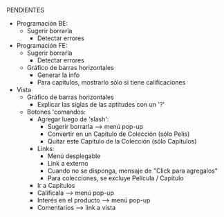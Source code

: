 PENDIENTES
- Programación BE:
	- Sugerir borrarla
		- Detectar errores
- Programación FE:
	- Sugerir borrarla
		- Detectar errores
	- Gráfico de barras horizontales
		- Generar la info
		- Para capítulos, mostrarlo sólo si tiene calificaciones
- Vista
	- Gráfico de barras horizontales
		- Explicar las siglas de las aptitudes con un '?'
	- Botones 'comandos: 
		- Agregar luego de 'slash':
			- Sugerir borrarla		--> menú pop-up
			- Convertir en un Capítulo de Colección (sólo Pelis)
			- Quitar este Capítulo de la Colección (sólo Capítulos)
		- Links:
			- Menú desplegable 
			- Link a externo
			- Cuando no se disponga, mensaje de "Click para agregalos"
			- Para colecciones, se excluye Película / Capítulo
		- Ir a Capítulos
		- Calificala				--> menú pop-up
		- Interés en el producto	--> menú pop-up
		- Comentarios				--> link a vista
